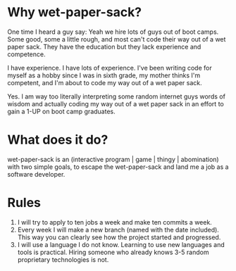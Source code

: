 # Why wet-paper-sack?

One time I heard a guy say:
Yeah we hire lots of guys out of boot camps. Some good, some a little rough, and most can't code their way out of a wet paper sack. They have the education but they lack experience and competence. 

I have experience. I have lots of experience. I've been writing code for myself as a hobby since I was in sixth grade, my mother thinks I'm competent, and I'm about to code my way out of a wet paper sack.

Yes. I am way too literally interpreting some random internet guys words of wisdom and actually coding my way out of a wet paper sack in an effort to gain a 1-UP on boot camp graduates.

# What does it do?

wet-paper-sack is an (interactive program | game | thingy | abomination) with two simple goals, to escape the wet-paper-sack and land me a job as a software developer.

# Rules
1. I will try to apply to ten jobs a week and make ten commits a week.
2. Every week I will make a new branch (named with the date included). This way you can clearly see how the project started and progressed.
3. I will use a language I do not know. Learning to use new languages and tools is practical. Hiring someone who already knows 3-5 random proprietary technologies is not.
